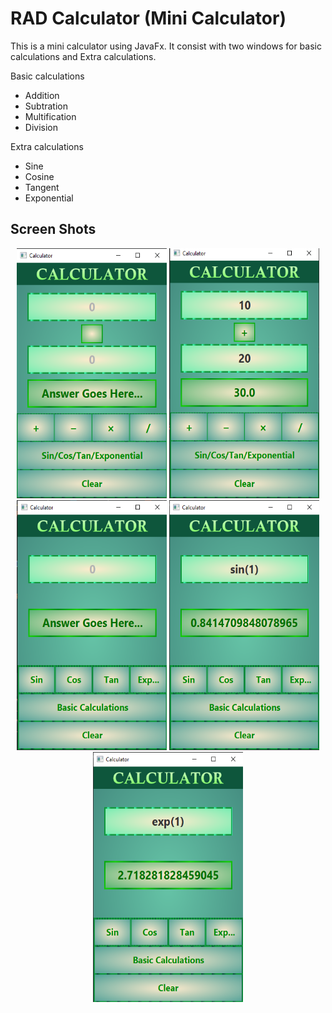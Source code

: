 # RAD Calculator (Mini Calculator)

This is a mini calculator using JavaFx. It consist with two windows for basic calculations and Extra calculations.
 
Basic calculations
- Addition
- Subtration
- Multification
- Division
  
Extra calculations
- Sine
- Cosine
- Tangent
- Exponential


## Screen Shots

<p align="center">
    <img src="ReadMe/img1.png" width="240" height="400">
    <img src="ReadMe/img2.png" width="240" height="400">
    <img src="ReadMe/img3.png" width="240" height="400">
    <img src="ReadMe/img4.png" width="240" height="400">
    <img src="ReadMe/img5.png" width="240" height="400">
</p>